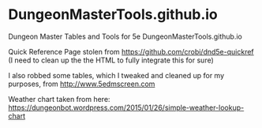# DungeonMasterTools.github.io
Dungeon Master Tables and Tools for 5e
DungeonMasterTools.github.io

Quick Reference Page stolen from https://github.com/crobi/dnd5e-quickref (I need to clean up the the HTML to fully integrate this for sure)

I also  robbed some tables, which I tweaked and cleaned up for my purposes, from http://www.5edmscreen.com

Weather chart taken from here: https://dungeonbot.wordpress.com/2015/01/26/simple-weather-lookup-chart
